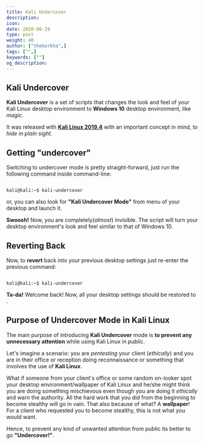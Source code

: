 ```yaml
---
title: Kali Undercover
description:
icon:
date: 2020-06-29
type: post
weight: 40
author: ["theGorkha",]
tags: ["",]
keywords: [""]
og_description:
---
```


## Kali Undercover

**Kali Undercover** is a set of scripts that changes the look and feel of your Kali Linux desktop environment to **Windows 10** desktop environment, like *magic*.

It was released with [**Kali Linux 2019.4**](https://www.kali.org/news/kali-linux-2019-4-release/) with an important concept in mind, *to hide in plain sight*.

## Getting "undercover"

Switching to undercover mode is pretty straight-forward, just run the following command inside command-line:

```console

kali@kali:~$ kali-undercover

```

or, you can also look for **"Kali Undercover Mode"** from menu of your desktop and launch it.

**Swoosh!** Now, you are completely(*almost*) invisible. The script will turn your desktop environment's look and feel similar to that of Windows 10.  

## Reverting Back

Now, to **revert** back into your previous desktop settings just re-enter the previous command:

```console

kali@kali:~$ kali-undercover

```

**Ta-da!** Welcome back! Now, all your desktop settings should be restored to .

## Purpose of Undercover Mode in Kali Linux

The main purpose of introducing **Kali Undercover** mode is **to prevent any unnecessary attention** while using Kali Linux in *public*.

Let's imagine a scenario: you are *pentesting* your client (*ethically*) and you are in their office or reception doing reconnaissance or something that involves the use of **Kali Linux**.

What if someone from your client's office or some random on-looker spot your desktop environment/wallpaper of Kali Linux and he/she might think you are doing something mischievous even though you are doing it *ethically* and warn the authority. All the hard work that you did from the beginning to become stealthy will go in vain. That also because of what? A **wallpaper**!  
For a client who requested you to become stealthy, this is not what you would want.

Hence, to prevent any kind of unwanted attention from public its better to go **"Undercover!"**.
